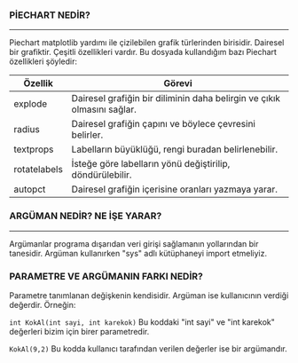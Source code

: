 ### PİECHART NEDİR?
---

Piechart matplotlib yardımı ile çizilebilen grafik türlerinden birisidir. Dairesel bir grafiktir. Çeşitli özellikleri vardır. Bu dosyada kullandığım bazı Piechart özellikleri şöyledir:

| Özellik      | Görevi                                                                 |
| -------      |  ----                                                                  |
| explode      | Dairesel grafiğin bir diliminin daha belirgin ve çıkık olmasını sağlar.|
| radius       | Dairesel grafiğin çapını ve böylece çevresini belirler.                |
| textprops    | Labelların büyüklüğü, rengi buradan belirlenebilir.                    |
| rotatelabels | İsteğe göre labelların yönü değiştirilip, döndürülebilir.              |
| autopct      | Dairesel grafiğin içerisine oranları yazmaya yarar.                    |


### ARGÜMAN NEDİR? NE İŞE YARAR?
---
Argümanlar programa dışarıdan veri girişi sağlamanın yollarından bir tanesidir. Argüman kullanırken "sys" adlı kütüphaneyi import etmeliyiz.

### PARAMETRE VE ARGÜMANIN FARKI NEDİR?
Parametre tanımlanan değişkenin kendisidir. Argüman ise kullanıcının verdiği değerdir. Örneğin:

``` int KokAl(int sayi, int karekok) ```          Bu koddaki "int sayi" ve "int karekok" değerleri bizim için birer parametredir.

``` KokAl(9,2) ```                                Bu kodda kullanıcı tarafından verilen değerler ise bir argümandır.


